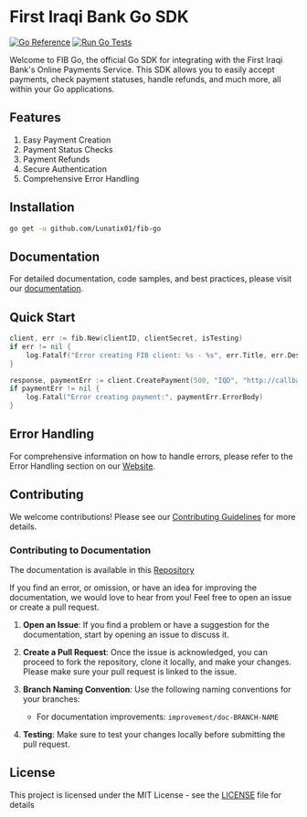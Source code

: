 # First Iraqi Bank Go SDK
[![Go Reference](https://pkg.go.dev/badge/github.com/lunatix01/fib-go)](https://pkg.go.dev/github.com/lunatix01/fib-go)
[![Run Go Tests](https://github.com/Lunatix01/fib-go/actions/workflows/test.yml/badge.svg?branch=master)](https://github.com/Lunatix01/fib-go/actions/workflows/test.yml)

Welcome to FIB Go, the official Go SDK for integrating with the First Iraqi Bank's Online Payments Service. This SDK allows you to easily accept payments, check payment statuses, handle refunds, and much more, all within your Go applications.

## Features
1. Easy Payment Creation
2. Payment Status Checks
3. Payment Refunds
4. Secure Authentication
5. Comprehensive Error Handling

## Installation

```bash
go get -u github.com/Lunatix01/fib-go
```

## Documentation
For detailed documentation, code samples, and best practices, please visit our [documentation](https://www.fibgo.wiki/).

## Quick Start

```go
client, err := fib.New(clientID, clientSecret, isTesting)
if err != nil {
    log.Fatalf("Error creating FIB client: %s - %s", err.Title, err.Description)
}

response, paymentErr := client.CreatePayment(500, "IQD", "http://callback.url")
if paymentErr != nil {
    log.Fatal("Error creating payment:", paymentErr.ErrorBody)
}
```

## Error Handling
For comprehensive information on how to handle errors, please refer to the Error Handling section on our [Website](https://fibgo.wiki/payment/error-handling).

## Contributing
We welcome contributions! Please see our [Contributing Guidelines](CONTRIBUTING.md) for more details.

### Contributing to Documentation

The documentation is available in this [Repository](https://github.com/Lunatix01/fib-go-doc)

If you find an error, or omission, or have an idea for improving the documentation, we would love to hear from you! Feel free to open an issue or create a pull request.

1. **Open an Issue**: If you find a problem or have a suggestion for the documentation, start by opening an issue to discuss it.

2. **Create a Pull Request**: Once the issue is acknowledged, you can proceed to fork the repository, clone it locally, and make your changes. Please make sure your pull request is linked to the issue.

3. **Branch Naming Convention**: Use the following naming conventions for your branches:
    - For documentation improvements: `improvement/doc-BRANCH-NAME`

4. **Testing**: Make sure to test your changes locally before submitting the pull request.

## License
This project is licensed under the MIT License - see the [LICENSE](LICENSE) file for details

